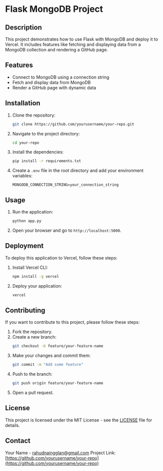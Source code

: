 # Flask MongoDB Project

## Description
This project demonstrates how to use Flask with MongoDB and deploy it to Vercel. It includes features like fetching and displaying data from a MongoDB collection and rendering a GitHub page.

## Features
- Connect to MongoDB using a connection string
- Fetch and display data from MongoDB
- Render a GitHub page with dynamic data

## Installation
1. Clone the repository:
    ```bash
    git clone https://github.com/yourusername/your-repo.git
    ```
2. Navigate to the project directory:
    ```bash
    cd your-repo
    ```
3. Install the dependencies:
    ```bash
    pip install -r requirements.txt
    ```
4. Create a `.env` file in the root directory and add your environment variables:
    ```plaintext
    MONGODB_CONNECTION_STRING=your_connection_string
    ```

## Usage
1. Run the application:
    ```bash
    python app.py
    ```
2. Open your browser and go to `http://localhost:5000`.

## Deployment
To deploy this application to Vercel, follow these steps:
1. Install Vercel CLI:
    ```bash
    npm install -g vercel
    ```
2. Deploy your application:
    ```bash
    vercel
    ```

## Contributing
If you want to contribute to this project, please follow these steps:
1. Fork the repository.
2. Create a new branch:
    ```bash
    git checkout -b feature/your-feature-name
    ```
3. Make your changes and commit them:
    ```bash
    git commit -m "Add some feature"
    ```
4. Push to the branch:
    ```bash
    git push origin feature/your-feature-name
    ```
5. Open a pull request.

## License
This project is licensed under the MIT License - see the [LICENSE](LICENSE) file for details.

## Contact
Your Name - [rahudnaingglan@gmail.com](mailto:rahudnainggolan@gmail.com)
Project Link: [https://github.com/yourusername/your-repo](https://github.com/yourusername/your-repo)
